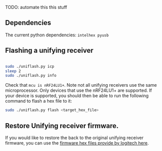 
TODO: automate this this stuff

## Dependencies

The current python dependencies: `intelhex pyusb`

## Flashing a unifying receiver


```sh

sudo ./uniflash.py icp
sleep 2
sudo ./uniflash.py info

```

Check that `mcu is nRF24LU1+`. Note not all unifying receivers use the same
microprocessor. Only devices that use the nRF24LU1+ are supported. If your
device is supported, you should then be able to run the following command
to flash a hex file to it:

```sh
sudo ./uniflash.py flash <target_hex_file>
```

## Restore Unifying receiver firmware.

If you would like to restore the back to the original unifying receiver
firmware, you can use the [firmware hex files provide by logitech here](
https://github.com/Logitech/fw_updates/tree/master/RQR12
).
